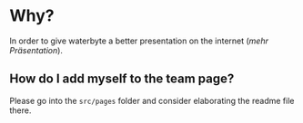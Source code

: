 # Why?
In order to give waterbyte a better presentation on the internet (_mehr Präsentation_).

## How do I add myself to the team page?
Please go into the `src/pages` folder and consider elaborating the readme file there.
